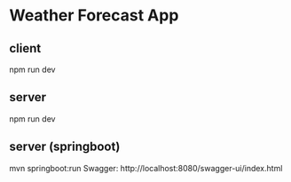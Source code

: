 # Weather Forecast App

## client

npm run dev

## server

npm run dev

## server (springboot)

mvn springboot:run
Swagger: http://localhost:8080/swagger-ui/index.html
